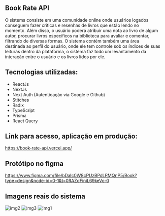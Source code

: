 ## Book Rate API

O sistema consiste em uma comunidade online onde usuários logados conseguem fazer críticas e resenhas de livros que estão lendo no momento. Além disso, o usuário poderá
atribuir uma nota ao livro de algum autor, procurar livros específicos na biblioteca para avaliar e comentar, filtrando de diversas formas. O sistema contém também uma área
destinada ao perfil do usuário, onde ele tem controle sob os índices de suas leituras dentro da plataforma, o sistema faz todo um levantamento da interação entre o usuário
e os livros lidos por ele.

## Tecnologias utilizadas:

* ReactJs
* NextJs
* Next Auth (Autenticação via Google e Github)
* Stitches
* Radix
* TypeScript
* Prisma
* React Query

## Link para acesso, aplicação em produção:

https://book-rate-api.vercel.app/

## Protótipo no figma

https://www.figma.com/file/bDaIc0W8cPUzBPdLRMQnP5/Book?type=design&node-id=0-1&t=0RAZdFiniL69keVc-0

## Imagens reais do sistema

![img2](https://user-images.githubusercontent.com/98703816/236658081-41051ef5-215e-4a9a-9053-ffff3ba3a432.png)
![img3](https://user-images.githubusercontent.com/98703816/236658082-0ea593a5-f876-49af-94a2-9c85032e619d.png)
![img1](https://user-images.githubusercontent.com/98703816/236658084-1fe77502-bd48-4a8a-a9ab-67a8517a0c81.png)





